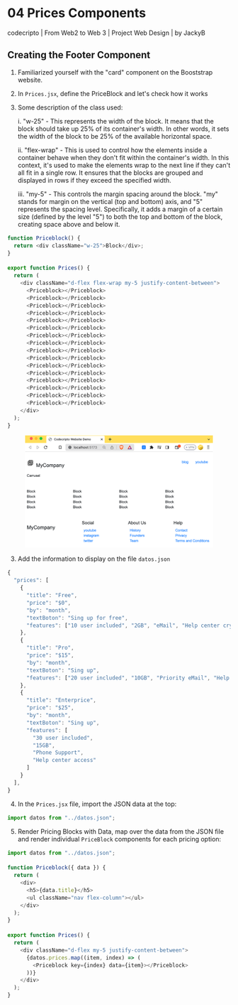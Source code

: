# 04 Prices Components

codecripto | From Web2 to Web 3 | Project Web Design | by JackyB

## Creating the Footer Component

1. Familiarized yourself with the "card" component on the Booststrap website.
2. In `Prices.jsx`, define the PriceBlock and let's check how it works
3.  Some description of the class used:

    i. "w-25" - This represents the width of the block. It means that the block should take up 25% of its container's width. In other words, it sets the width of the block to be 25% of the available horizontal space.

    ii. "flex-wrap" - This is used to control how the elements inside a container behave when they don't fit within the container's width. In this context, it's used to make the elements wrap to the next line if they can't all fit in a single row. It ensures that the blocks are grouped and displayed in rows if they exceed the specified width.

    iii. "my-5" - This controls the margin spacing around the block. "my" stands for margin on the vertical (top and bottom) axis, and "5" represents the spacing level. Specifically, it adds a margin of a certain size (defined by the level "5") to both the top and bottom of the block, creating space above and below it.

```javascript
function Priceblock() {
  return <div className="w-25">Block</div>;
}

export function Prices() {
  return (
    <div className="d-flex flex-wrap my-5 justify-content-between">
      <Priceblock></Priceblock>
      <Priceblock></Priceblock>
      <Priceblock></Priceblock>
      <Priceblock></Priceblock>
      <Priceblock></Priceblock>
      <Priceblock></Priceblock>
      <Priceblock></Priceblock>
      <Priceblock></Priceblock>
      <Priceblock></Priceblock>
      <Priceblock></Priceblock>
      <Priceblock></Priceblock>
      <Priceblock></Priceblock>
      <Priceblock></Priceblock>
      <Priceblock></Priceblock>
      <Priceblock></Priceblock>
      <Priceblock></Priceblock>
    </div>
  );
}
```

<figure><img src="../.gitbook/assets/image (10).png" alt=""><figcaption></figcaption></figure>

3. Add the information to display on the file `datos.json`

```javascript
{
  "prices": [
    {
      "title": "Free",
      "price": "$0",
      "by": "month",
      "textBoton": "Sing up for free",
      "features": ["10 user included", "2GB", "eMail", "Help center crypto"]
    },
    {
      "title": "Pro",
      "price": "$15",
      "by": "month",
      "textBoton": "Sing up",
      "features": ["20 user included", "10GB", "Priority eMail", "Help center"]
    },
    {
      "title": "Enterprice",
      "price": "$25",
      "by": "month",
      "textBoton": "Sing up",
      "features": [
        "30 user included",
        "15GB",
        "Phone Support",
        "Help center access"
      ]
    }
  ],
}
```

4. In the `Prices.jsx` file, import the JSON data at the top:

```jsx
import datos from "../datos.json";
```

5. Render Pricing Blocks with Data, map over the data from the JSON file and render individual `PriceBlock` components for each pricing option:

```javascript
import datos from "../datos.json";

function Priceblock({ data }) {
  return (
    <div>
      <h5>{data.title}</h5>
      <ul className="nav flex-column"></ul>
    </div>
  );
}

export function Prices() {
  return (
    <div className="d-flex my-5 justify-content-between">
      {datos.prices.map((item, index) => (
        <Priceblock key={index} data={item}></Priceblock>
      ))}
    </div>
  );
}

```

<figure><img src="../.gitbook/assets/Screenshot 2023-10-27 at 10.52.35 PM.png" alt=""><figcaption></figcaption></figure>








